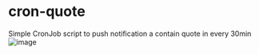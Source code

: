# cron-quote
Simple CronJob script to push notification a contain quote in every 30min
![image](https://user-images.githubusercontent.com/58404876/193059722-4dbcde14-226a-4f44-9e37-1236d6fbcc88.png)
